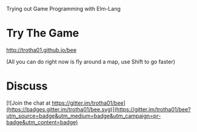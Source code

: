 Trying out Game Programming with Elm-Lang

# Try The Game
http://trotha01.github.io/bee

(All you can do right now is fly around a map, use Shift to go faster)

# Discuss

[![Join the chat at https://gitter.im/trotha01/bee](https://badges.gitter.im/trotha01/bee.svg)](https://gitter.im/trotha01/bee?utm_source=badge&utm_medium=badge&utm_campaign=pr-badge&utm_content=badge)
